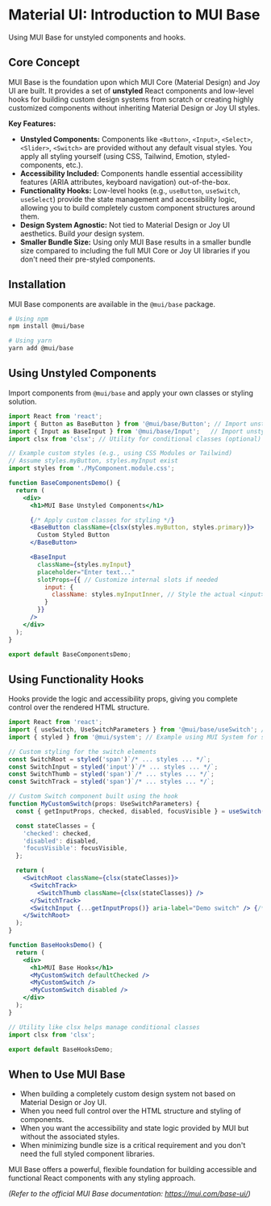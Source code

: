 # Material UI: Introduction to MUI Base

Using MUI Base for unstyled components and hooks.

## Core Concept

MUI Base is the foundation upon which MUI Core (Material Design) and Joy UI are built. It provides a set of **unstyled** React components and low-level hooks for building custom design systems from scratch or creating highly customized components without inheriting Material Design or Joy UI styles.

**Key Features:**

*   **Unstyled Components:** Components like `<Button>`, `<Input>`, `<Select>`, `<Slider>`, `<Switch>` are provided without any default visual styles. You apply all styling yourself (using CSS, Tailwind, Emotion, styled-components, etc.).
*   **Accessibility Included:** Components handle essential accessibility features (ARIA attributes, keyboard navigation) out-of-the-box.
*   **Functionality Hooks:** Low-level hooks (e.g., `useButton`, `useSwitch`, `useSelect`) provide the state management and accessibility logic, allowing you to build completely custom component structures around them.
*   **Design System Agnostic:** Not tied to Material Design or Joy UI aesthetics. Build *your* design system.
*   **Smaller Bundle Size:** Using only MUI Base results in a smaller bundle size compared to including the full MUI Core or Joy UI libraries if you don't need their pre-styled components.

## Installation

MUI Base components are available in the `@mui/base` package.

```bash
# Using npm
npm install @mui/base

# Using yarn
yarn add @mui/base
```

## Using Unstyled Components

Import components from `@mui/base` and apply your own classes or styling solution.

```jsx
import React from 'react';
import { Button as BaseButton } from '@mui/base/Button'; // Import unstyled Button
import { Input as BaseInput } from '@mui/base/Input';   // Import unstyled Input
import clsx from 'clsx'; // Utility for conditional classes (optional)

// Example custom styles (e.g., using CSS Modules or Tailwind)
// Assume styles.myButton, styles.myInput exist
import styles from './MyComponent.module.css';

function BaseComponentsDemo() {
  return (
    <div>
      <h1>MUI Base Unstyled Components</h1>

      {/* Apply custom classes for styling */}
      <BaseButton className={clsx(styles.myButton, styles.primary)}>
        Custom Styled Button
      </BaseButton>

      <BaseInput
        className={styles.myInput}
        placeholder="Enter text..."
        slotProps={{ // Customize internal slots if needed
          input: {
            className: styles.myInputInner, // Style the actual <input> element
          }
        }}
      />
    </div>
  );
}

export default BaseComponentsDemo;
```

## Using Functionality Hooks

Hooks provide the logic and accessibility props, giving you complete control over the rendered HTML structure.

```jsx
import React from 'react';
import { useSwitch, UseSwitchParameters } from '@mui/base/useSwitch'; // Import hook and types
import { styled } from '@mui/system'; // Example using MUI System for styling

// Custom styling for the switch elements
const SwitchRoot = styled('span')`/* ... styles ... */`;
const SwitchInput = styled('input')`/* ... styles ... */`;
const SwitchThumb = styled('span')`/* ... styles ... */`;
const SwitchTrack = styled('span')`/* ... styles ... */`;

// Custom Switch component built using the hook
function MyCustomSwitch(props: UseSwitchParameters) {
  const { getInputProps, checked, disabled, focusVisible } = useSwitch(props);

  const stateClasses = {
    'checked': checked,
    'disabled': disabled,
    'focusVisible': focusVisible,
  };

  return (
    <SwitchRoot className={clsx(stateClasses)}>
      <SwitchTrack>
        <SwitchThumb className={clsx(stateClasses)} />
      </SwitchTrack>
      <SwitchInput {...getInputProps()} aria-label="Demo switch" /> {/* Spread accessibility props */}
    </SwitchRoot>
  );
}

function BaseHooksDemo() {
  return (
    <div>
      <h1>MUI Base Hooks</h1>
      <MyCustomSwitch defaultChecked />
      <MyCustomSwitch />
      <MyCustomSwitch disabled />
    </div>
  );
}

// Utility like clsx helps manage conditional classes
import clsx from 'clsx';

export default BaseHooksDemo;
```

## When to Use MUI Base

*   When building a completely custom design system not based on Material Design or Joy UI.
*   When you need full control over the HTML structure and styling of components.
*   When you want the accessibility and state logic provided by MUI but without the associated styles.
*   When minimizing bundle size is a critical requirement and you don't need the full styled component libraries.

MUI Base offers a powerful, flexible foundation for building accessible and functional React components with any styling approach.

*(Refer to the official MUI Base documentation: https://mui.com/base-ui/)*